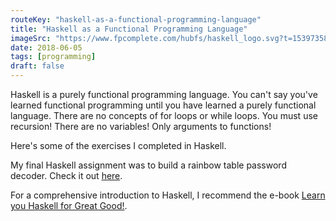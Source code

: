 ```yaml
---
routeKey: "haskell-as-a-functional-programming-language"
title: "Haskell as a Functional Programming Language"
imageSrc: "https://www.fpcomplete.com/hubfs/haskell_logo.svg?t=1539735814409"
date: 2018-06-05
tags: [programming]
draft: false
---
```


Haskell is a purely functional programming language. You can't say
you've learned functional programming until you have learned a purely
functional language. There are no concepts of for loops or while loops.
You must use recursion! There are no variables! Only arguments to
functions!

Here's some of the exercises I completed in Haskell.

My final Haskell assignment was to build a rainbow table password
decoder. Check it out
[here](https://github.com/kkwoker/cs-summer2018/tree/master/CMPT383/assign1).

For a comprehensive introduction to Haskell, I recommend the e-book
[Learn you Haskell for Great
Good!](http://learnyouahaskell.com/chapters).



